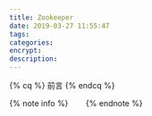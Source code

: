 ```yaml
---
title: Zookeeper
date: 2019-03-27 11:55:47
tags:
categories:
encrypt:
description:
---
```


{% cq %} 前言 {% endcq %}

{% note info %}
&nbsp;&nbsp;&nbsp;&nbsp;&nbsp;&nbsp;
{% endnote %}

<!-- more -->

